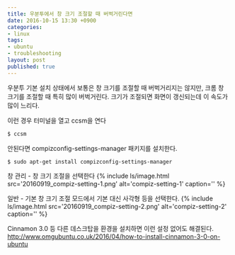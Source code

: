 ```yaml
---
title: 우분투에서 창 크기 조절할 때 버벅거린다면
date: 2016-10-15 13:30 +0900
categories:
- linux
tags:
- ubuntu
- troubleshooting
layout: post
published: true
---
```


우분투 기본 설치 상태에서 보통은 창 크기를 조절할 때 버벅거리지는 않지만, 크롬 창 크기를 조절할 때 특히 많이 버벅거린다. 크기가 조절되면 화면이 갱신되는데 이 속도가 많이 느리다.

이런 경우 터미널을 열고 ccsm을 연다

```bash
$ ccsm
```

안된다면 compizconfig-settings-manager 패키지를 설치한다.

```bash
$ sudo apt-get install compizconfig-settings-manager
```

창 관리 - 창 크기 조절을 선택한다
{% include ls/image.html
   src='20160919_compiz-setting-1.png'
   alt='compiz-setting-1'
   caption='' %}


일반 - 기본 창 크기 조절 모드에서 기본 대신 사각형 등을 선택한다.
{% include ls/image.html
   src='20160919_compiz-setting-2.png'
   alt='compiz-setting-2'
   caption='' %}

Cinnamon 3.0 등 다른 데스크탑을 환경을 설치하면 이런 설정 없어도 해결된다.
<http://www.omgubuntu.co.uk/2016/04/how-to-install-cinnamon-3-0-on-ubuntu>
